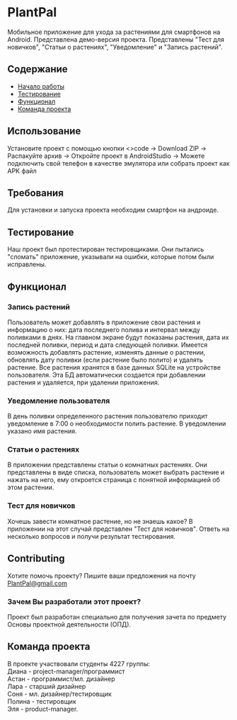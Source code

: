 # PlantPal
Мобильное приложение для ухода за растениями для смартфонов на Android. Представлена демо-версия проекта. Представлены "Тест для новичков", "Статьи о растениях", "Уведомление" и "Запись растений".

## Содержание
- [Начало работы](#использование)
- [Тестирование](#тестирование)
- [Функционал](#функционал)
- [Команда проекта](#команда-проекта)

## Использование
Установите проект с помощью кнопки <>code -> Download ZIP ->
Распакуйте архив -> 
Откройте проект в AndroidStudio ->
Можете подключить свой телефон в качестве эмулятора или собрать проект как APK файл

## Требования
Для установки и запуска проекта необходим смартфон на андроиде.

## Тестирование
Наш проект был протестирован тестировщиками. Они пытались "сломать" приложение, указывали на ошибки, которые потом были исправлены.

## Функционал
### Запись растений
Пользователь может добавлять в приложение свои растения и информацию о них: дата последнего полива и интервал между поливками в днях. На главном экране будут показаны растения, дата их последней поливки, период и дата следующей поливки.
Имеется возможность добавлять растение, изменять данные о растении, обновлять дату поливки (если растение было полито) и удалять растение.
Все растения хранятся в базе данных SQLite на устройстве пользователя. Эта БД автоматически создается при добавлении растения и удаляется, при удалении приложения.
### Уведомление пользователя
В день поливки определенного растения пользователю приходит уведомление в 7:00 о необходимости полить растение. В уведомлении указано имя растения.

### Статьи о растениях
В приложении представлены статьи о комнатных растениях. Они представлены в виде списка, пользователь может выбрать растение и нажать на него, ему откроется страница с понятной информацией об этом растении.

### Тест для новичков
Хочешь завести комнатное растение, но не знаешь какое? В приложении на этот случай представлен "Тест для новичков". Ответь на несколько вопросов и получи результат тестирования.

## Contributing
Хотите помочь проекту? Пишите ваши предложения на почту PlantPal@gmail.com


### Зачем Вы разработали этот проект?
Проект был разработан специально для получения зачета по предмету Основы проектной деятельности (ОПД).

## Команда проекта
В проекте участвовали студенты 4227 группы:<br/>
Диана - project-manager/программист<br/>
Астан - программист/мл. дизайнер<br/>
Лара - старший дизайнер<br/>
Соня - мл. дизайнер/тестировщик<br/>
Полина - тестировщик<br/>
Эля - product-manager.<br/>
